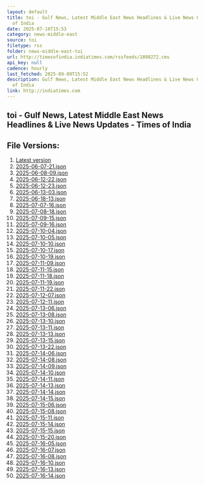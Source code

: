 ```yaml
---
layout: default
title: toi - Gulf News, Latest Middle East News Headlines & Live News Updates - Times
  of India
date: 2025-07-16T15:53
category: news-middle-east
source: toi
filetype: rss
folder: news-middle-east-toi
url: http://timesofindia.indiatimes.com/rssfeeds/1898272.cms
api_key: null
cadence: hourly
last_fetched: 2025-09-09T15:52
description: Gulf News, Latest Middle East News Headlines & Live News Updates - Times
  of India
link: http://indiatimes.com
---
```


## toi - Gulf News, Latest Middle East News Headlines & Live News Updates - Times of India

<div id="data-chart"></div>
<div id="data-table"></div>
<script>
document.addEventListener('DOMContentLoaded', function(){
  document.getElementById('data-table').textContent = 'This source isn't supported for tables yet.';
});
</script>

## File Versions:
1. [Latest version](./latest.json)
2. [2025-06-07-21.json](./2025-06-07-21.json)
3. [2025-06-08-09.json](./2025-06-08-09.json)
4. [2025-06-12-22.json](./2025-06-12-22.json)
5. [2025-06-12-23.json](./2025-06-12-23.json)
6. [2025-06-13-03.json](./2025-06-13-03.json)
7. [2025-06-18-13.json](./2025-06-18-13.json)
8. [2025-07-07-16.json](./2025-07-07-16.json)
9. [2025-07-08-18.json](./2025-07-08-18.json)
10. [2025-07-09-15.json](./2025-07-09-15.json)
11. [2025-07-09-16.json](./2025-07-09-16.json)
12. [2025-07-10-04.json](./2025-07-10-04.json)
13. [2025-07-10-05.json](./2025-07-10-05.json)
14. [2025-07-10-10.json](./2025-07-10-10.json)
15. [2025-07-10-17.json](./2025-07-10-17.json)
16. [2025-07-10-19.json](./2025-07-10-19.json)
17. [2025-07-11-09.json](./2025-07-11-09.json)
18. [2025-07-11-15.json](./2025-07-11-15.json)
19. [2025-07-11-18.json](./2025-07-11-18.json)
20. [2025-07-11-19.json](./2025-07-11-19.json)
21. [2025-07-11-22.json](./2025-07-11-22.json)
22. [2025-07-12-07.json](./2025-07-12-07.json)
23. [2025-07-12-11.json](./2025-07-12-11.json)
24. [2025-07-13-06.json](./2025-07-13-06.json)
25. [2025-07-13-08.json](./2025-07-13-08.json)
26. [2025-07-13-10.json](./2025-07-13-10.json)
27. [2025-07-13-11.json](./2025-07-13-11.json)
28. [2025-07-13-13.json](./2025-07-13-13.json)
29. [2025-07-13-15.json](./2025-07-13-15.json)
30. [2025-07-13-22.json](./2025-07-13-22.json)
31. [2025-07-14-06.json](./2025-07-14-06.json)
32. [2025-07-14-08.json](./2025-07-14-08.json)
33. [2025-07-14-09.json](./2025-07-14-09.json)
34. [2025-07-14-10.json](./2025-07-14-10.json)
35. [2025-07-14-11.json](./2025-07-14-11.json)
36. [2025-07-14-13.json](./2025-07-14-13.json)
37. [2025-07-14-14.json](./2025-07-14-14.json)
38. [2025-07-14-15.json](./2025-07-14-15.json)
39. [2025-07-15-06.json](./2025-07-15-06.json)
40. [2025-07-15-08.json](./2025-07-15-08.json)
41. [2025-07-15-11.json](./2025-07-15-11.json)
42. [2025-07-15-14.json](./2025-07-15-14.json)
43. [2025-07-15-15.json](./2025-07-15-15.json)
44. [2025-07-15-20.json](./2025-07-15-20.json)
45. [2025-07-16-05.json](./2025-07-16-05.json)
46. [2025-07-16-07.json](./2025-07-16-07.json)
47. [2025-07-16-08.json](./2025-07-16-08.json)
48. [2025-07-16-10.json](./2025-07-16-10.json)
49. [2025-07-16-13.json](./2025-07-16-13.json)
50. [2025-07-16-14.json](./2025-07-16-14.json)
